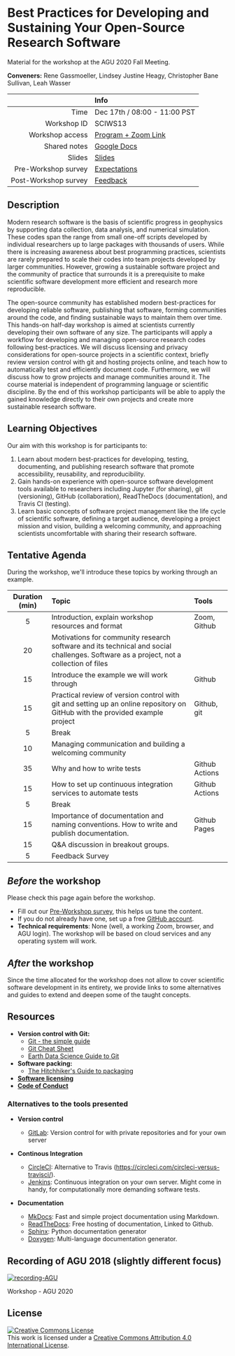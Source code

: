 # Best Practices for Developing and Sustaining Your Open-Source Research Software

Material for the workshop at the AGU 2020 Fall Meeting.

**Conveners:**
Rene Gassmoeller,
Lindsey Justine Heagy,
Christopher Bane Sullivan,
Leah Wasser

|    |Info|
|---:|:---|
|Time|Dec 17th / 08:00 - 11:00 PST|
|Workshop ID|SCIWS13|
|Workshop access| [Program + Zoom Link](https://agu.confex.com/agu/fm20/meetingapp.cgi/Session/103714)|
|Shared notes| [Google Docs](https://docs.google.com/document/d/1KrBm1FEnd7gcnscCXyWP_-NEKIDcvgsy3Gfo56pLPpE/edit?usp=sharing)|
|Slides| [Slides](https://docs.google.com/presentation/d/1dvtxWFthZA6S1ZGs2OetkesyIB_hPEAjFn7pyo2iz6o/edit?usp=sharing)|
|Pre-Workshop survey| [Expectations](https://forms.gle/tkMyLBx67Jdt6yePA)|
|Post-Workshop survey| [Feedback](https://forms.gle/WhDCnda618qpMywN6)|

## Description

Modern research software is the basis of scientific progress in geophysics by supporting data collection, data analysis, and numerical simulation. These codes span the range from small one-off scripts developed by individual researchers up to large packages with thousands of users. While there is increasing awareness about best programming practices, scientists are rarely prepared to scale their codes into team projects developed by  larger communities. However, growing a sustainable software project and the community of practice that surrounds it is a prerequisite to make scientific software development more efficient and research more reproducible.

The open-source community has established modern best-practices for developing reliable software, publishing that software, forming communities around the code, and finding sustainable ways to maintain them over time. This hands-on half-day workshop is aimed at scientists currently developing their own software of any size. The participants will apply a workflow for developing and managing open-source research codes following best-practices. We will discuss licensing and privacy considerations for open-source projects in a scientific context, briefly review version control with git and hosting projects online, and teach how to automatically test and efficiently document code. Furthermore, we will discuss how to grow projects and manage communities around it. The course material is independent of programming language or scientific discipline. By the end of this workshop participants will be able to apply the gained knowledge directly to their own projects and create more sustainable research software.

## Learning Objectives

Our aim with this workshop is for participants to: 

1. Learn about modern best-practices for developing, testing, documenting, and publishing research software that promote accessibility, reusability, and reproducibility. 
2. Gain hands-on experience with open-source software development tools available to researchers including Jupyter (for sharing), git (versioning), GitHub (collaboration), ReadTheDocs (documentation), and Travis CI (testing).
3. Learn basic concepts of software project management like the life cycle of scientific software, defining a target audience, developing a project mission and vision, building a welcoming community, and approaching scientists uncomfortable with sharing their research software.

## Tentative Agenda

During the workshop, we'll introduce these topics by working through an example.

| Duration (min) | Topic | Tools |
|:--------------:|:------|:------|
| 5 | Introduction, explain workshop resources and format | Zoom, Github |
| 20 | Motivations for community research software and its technical and social challenges. Software as a project, not a collection of files| |
| 15 | Introduce the example we will work through | Github |
| 15 | Practical review of version control with git and setting up an online repository on GitHub with the provided example project | Github, git |
| 5 | Break | |
| 10 | Managing communication and building a welcoming community | |
| 35 | Why and how to write tests | Github Actions |
| 15 | How to set up continuous integration services to automate tests | Github Actions |
| 5 | Break | |
| 15 | Importance of documentation and naming conventions. How to write and publish documentation. | Github Pages |
| 15 | Q&A discussion in breakout groups. | |
| 5 | Feedback Survey | |

## *Before* the workshop

Please check this page again before the workshop.

- Fill out our [Pre-Workshop survey](https://forms.gle/tkMyLBx67Jdt6yePA), this helps us tune the content.
- If you do not already have one, set up a free [GitHub account](https://github.com/).
- **Technical requirements**: None (well, a working Zoom, browser, and AGU login). The workshop will be based on cloud services and any operating system will work.

## *After* the workshop

Since the time allocated for the workshop does not allow to cover scientific
software development in its entirety, we provide links to some alternatives and
guides to extend and deepen some of the taught concepts.

## Resources

- **Version control with Git:**
  - [Git - the simple guide](http://rogerdudler.github.io/git-guide/)
  - [Git Cheat Sheet](https://services.github.com/on-demand/downloads/github-git-cheat-sheet.pdf)
  - [Earth Data Science Guide to Git](https://www.earthdatascience.org/courses/intro-to-earth-data-science/git-github/version-control/ )
- **Software packing:**
  - [The Hitchhiker's Guide to packaging](https://the-hitchhikers-guide-to-packaging.readthedocs.io/en/latest/)
- **[Software licensing](https://choosealicense.com/)**
- **[Code of Conduct](https://www.contributor-covenant.org/)**
  
### Alternatives to the tools presented

- **Version control**
  - [GitLab](https://www.gitlab.com): Version control for with private repositories and for your own server

- **Continous Integration**
  - [CircleCI](https://circleci.com): Alternative to Travis (https://circleci.com/circleci-versus-travisci/).
  - [Jenkins](https://github.com/jenkinsci/jenkins): Continuous integration on your own server. Might come in handy, for computationally more demanding software tests.

- **Documentation**
  - [MkDocs](https://www.mkdocs.org): Fast and simple project documentation using Markdown.
  - [ReadTheDocs](https://readthedocs.org/): Free hosting of documentation, Linked to Github.
  - [Sphinx](https://www.sphinx-doc.org/en/master/): Python documentation generator
  - [Doxygen](https://www.doxygen.nl): Multi-language documentation generator.

## Recording of AGU 2018 (slightly different focus)

[![recording-AGU](https://img.youtube.com/vi/Ck3f8Dbk98U/0.jpg)](https://youtu.be/Ck3f8Dbk98U)

Workshop - AGU 2020

## License

<a rel="license" href="http://creativecommons.org/licenses/by/4.0/"><img alt="Creative Commons License" style="border-width:0" src="https://i.creativecommons.org/l/by/4.0/88x31.png" /></a><br />This work is licensed under a <a rel="license" href="http://creativecommons.org/licenses/by/4.0/">Creative Commons Attribution 4.0 International License</a>.
